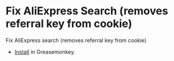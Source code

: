 # Fix AliExpress Search (removes referral key from cookie)
Fix AliExpress search (removes referral key from cookie)

- [Install](https://github.com/Aculeasis/fix-aliexpress-search/raw/master/fix_aliexpress_search.user.js) in Greasemonkey.
